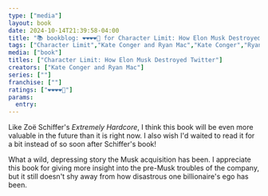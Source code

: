 ```yaml
---
type: ["media"]
layout: book
date: 2024-10-14T21:39:58-04:00
title: "📚 bookblog: ❤️❤️❤️❤️🖤 for Character Limit: How Elon Musk Destroyed Twitter, by Kate Conger and Ryan Mac"
tags: ["Character Limit","Kate Conger and Ryan Mac","Kate Conger","Ryan Mac","Elon Musk","Twitter"]
media: ["book"]
titles: ["Character Limit: How Elon Musk Destroyed Twitter"]
creators: ["Kate Conger and Ryan Mac"]
series: [""]
franchise: [""]
ratings: ["❤️❤️❤️❤️🖤"]
params:
  entry:
---
```


Like Zoë Schiffer's *Extremely Hardcore*, I think this book will be even more valuable in the future than it is right now. I also wish I'd waited to read it for a bit instead of so soon after Schiffer's book!

What a wild, depressing story the Musk acquisition has been. I appreciate this book for giving more insight into the pre-Musk troubles of the company, but it still doesn't shy away from how disastrous one billionaire's ego has been.
